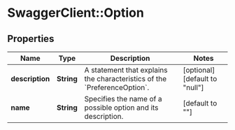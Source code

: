 # SwaggerClient::Option

## Properties
Name | Type | Description | Notes
------------ | ------------- | ------------- | -------------
**description** | **String** | A statement that explains the characteristics of the &#x60;PreferenceOption&#x60;. | [optional] [default to &quot;null&quot;]
**name** | **String** | Specifies the name of a possible option and its description. | [default to &quot;&quot;]


